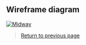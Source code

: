 ## Wireframe diagram

[![Midway](img/proposalPng.png)](pdf/proposalPng.pdf)

> [Return to previous page](index.md#wireframe-diagram)